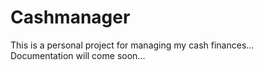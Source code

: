 # Cashmanager
This is a personal project for managing my cash finances...  
Documentation will come soon...
